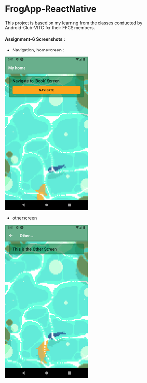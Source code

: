 # FrogApp-ReactNative

This project is based on my learning from the classes conducted by Android-Club-VITC for their FFCS members.

#### Assignment-6 Screenshots :
- Navigation, homescreen :
<img src="/screenshots/homescreen.png" width="270" height="500">

- otherscreen
<img src="/screenshots/otherscreen.png" width="270" height="500">
